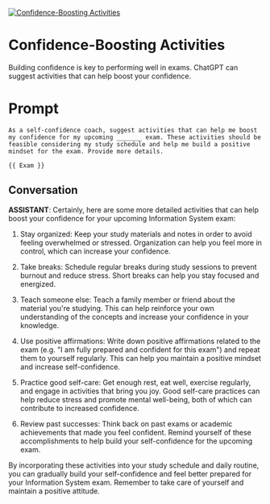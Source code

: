 
[![Confidence-Boosting Activities](https://flow-prompt-covers.s3.us-west-1.amazonaws.com/icon/futuristic/futu_9.png)]()
# Confidence-Boosting Activities 
Building confidence is key to performing well in exams. ChatGPT can suggest activities that can help boost your confidence.

# Prompt

```
As a self-confidence coach, suggest activities that can help me boost my confidence for my upcoming _______ exam. These activities should be feasible considering my study schedule and help me build a positive mindset for the exam. Provide more details.

{{ Exam }}
```

## Conversation

**ASSISTANT**: Certainly, here are some more detailed activities that can help boost your confidence for your upcoming Information System exam:



1. Stay organized: Keep your study materials and notes in order to avoid feeling overwhelmed or stressed. Organization can help you feel more in control, which can increase your confidence.



2. Take breaks: Schedule regular breaks during study sessions to prevent burnout and reduce stress. Short breaks can help you stay focused and energized.



3. Teach someone else: Teach a family member or friend about the material you're studying. This can help reinforce your own understanding of the concepts and increase your confidence in your knowledge.



4. Use positive affirmations: Write down positive affirmations related to the exam (e.g. "I am fully prepared and confident for this exam") and repeat them to yourself regularly. This can help you maintain a positive mindset and increase self-confidence.



5. Practice good self-care: Get enough rest, eat well, exercise regularly, and engage in activities that bring you joy. Good self-care practices can help reduce stress and promote mental well-being, both of which can contribute to increased confidence.



6. Review past successes: Think back on past exams or academic achievements that made you feel confident. Remind yourself of these accomplishments to help build your self-confidence for the upcoming exam.



By incorporating these activities into your study schedule and daily routine, you can gradually build your self-confidence and feel better prepared for your Information System exam. Remember to take care of yourself and maintain a positive attitude.



